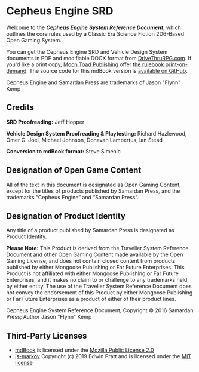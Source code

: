 # Cepheus Engine SRD

Welcome to the **_Cepheus Engine System Reference Document_**, which outlines the core rules used by a Classic Era Science Fiction 2D6-Based Open Gaming System.

You can get the Cepheus Engine SRD and Vehicle Design System documents in PDF and modifiable DOCX format from [DriveThruRPG.com](https://www.drivethrurpg.com/browse/pub/3066/Samardan-Press/subcategory/5350_5360/Cepheus-Engine). If you'd like a print copy, [Moon Toad Publishing](https://www.drivethrurpg.com/browse/pub/5791/Moon-Toad-Publishing) offer [the rulebook print-on-demand](https://www.drivethrurpg.com/product/237247/Cepheus-Engine-RPG). The source code for this mdBook version is [available on GitHub](https://www.github.com/orffen/cepheus-srd).

Cepheus Engine and Samardan Press are trademarks of Jason "Flynn" Kemp

## Credits

**SRD Proofreading:** Jeff Hopper

**Vehicle Design System Proofreading & Playtesting:** Richard Hazlewood, Omer G. Joel, Michael Johnson, Donavan Lambertus, Ian Stead

**Conversion to mdBook format:** Steve Simenic

## Designation of Open Game Content

All of the text in this document is designated as Open Gaming Content, except for the titles of products published by Samardan Press, and the trademarks “Cepheus Engine” and “Samardan Press”.

## Designation of Product Identity

Any title of a product published by Samardan Press is designated as Product Identity.

**Please Note:** This Product is derived from the Traveller System Reference Document and other Open Gaming Content made available by the Open Gaming License, and does not contain closed content from products published by either Mongoose Publishing or Far Future Enterprises. This Product is not affiliated with either Mongoose Publishing or Far Future Enterprises, and it makes no claim to or challenge to any trademarks held by either entity. The use of the Traveller System Reference Document does not convey the endorsement of this Product by either Mongoose Publishing or Far Future Enterprises as a product of either of their product lines.

Cepheus Engine System Reference Document, Copyright © 2016 Samardan Press; Author Jason "Flynn" Kemp

## Third-Party Licenses

- [mdBook](https://rust-lang.github.io/mdBook/) is licensed under the [Mozilla Public License 2.0](https://www.mozilla.org/MPL/2.0/)
- [js-markov](https://www.npmjs.com/package/js-markov/v/2.0.3) Copyright (c) 2019 Edwin Pratt and is licensed under the [MIT license](https://opensource.org/license/MIT)
